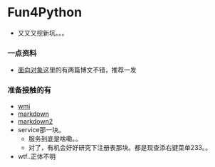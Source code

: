 # Fun4Python
- 又又又挖新坑。。。

### 一点资料

- [面向对象](http://www.cnblogs.com/wupeiqi/)这里的有两篇博文不错，推荐一发

### 准备接触的有

- [wmi](http://timgolden.me.uk/python/wmi/contents.html)
- [markdown](https://github.com/waylan/Python-Markdown/)
- [markdown2](https://github.com/trentm/python-markdown2)
- service那一块。
  - 服务到底是啥嘞。。
  - 对了，有机会好好研究下注册表那块。都是现查添右键菜单233。。
- wtf..正体不明